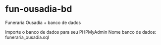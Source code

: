 # fun-ousadia-bd
Funeraria Ousadia  + banco de dados

Importe o banco de dados para seu PHPMyAdmin
Nome banco de dados: funeraria_ousadia.sql
